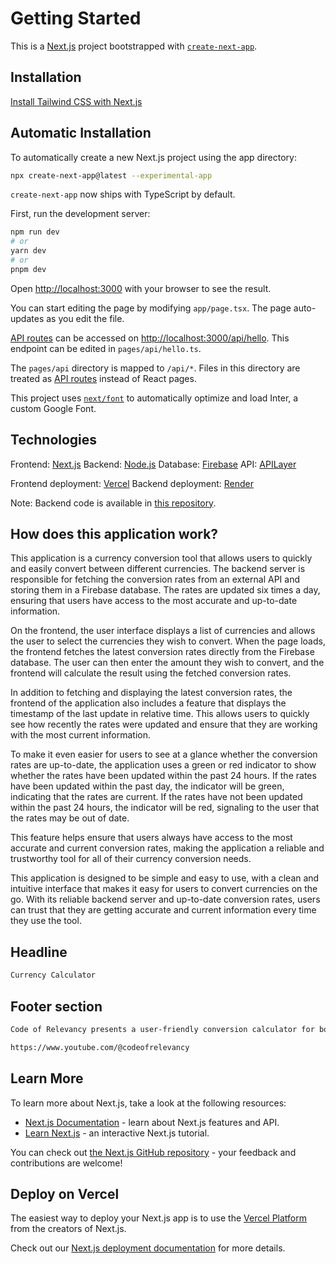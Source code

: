 # Getting Started

This is a [Next.js](https://nextjs.org) project bootstrapped with [`create-next-app`](https://github.com/vercel/next.js/tree/canary/packages/create-next-app).

## Installation

[Install Tailwind CSS with Next.js](https://tailwindcss.com/docs/guides/nextjs)

## Automatic Installation

To automatically create a new Next.js project using the app directory:

```bash
npx create-next-app@latest --experimental-app
```

`create-next-app` now ships with TypeScript by default.

First, run the development server:

```bash
npm run dev
# or
yarn dev
# or
pnpm dev
```

Open [http://localhost:3000](http://localhost:3000) with your browser to see the result.

You can start editing the page by modifying `app/page.tsx`. The page auto-updates as you edit the file.

[API routes](https://nextjs.org/docs/api-routes/introduction) can be accessed on [http://localhost:3000/api/hello](http://localhost:3000/api/hello). This endpoint can be edited in `pages/api/hello.ts`.

The `pages/api` directory is mapped to `/api/*`. Files in this directory are treated as [API routes](https://nextjs.org/docs/api-routes/introduction) instead of React pages.

This project uses [`next/font`](https://nextjs.org/docs/basic-features/font-optimization) to automatically optimize and load Inter, a custom Google Font.

## Technologies

Frontend: [Next.js](https://nextjs.org)
Backend: [Node.js](https://nodejs.org)
Database: [Firebase](https://firebase.google.com)
API: [APILayer](https://apilayer.com/marketplace/exchangerates_data-api)

Frontend deployment: [Vercel](https://vercel.com)
Backend deployment: [Render](https://render.com)

Note: Backend code is available in [this repository](https://github.com/codeofrelevancy/currency-calculator-app-backend).

## How does this application work?

This application is a currency conversion tool that allows users to quickly and easily convert between different currencies. The backend server is responsible for fetching the conversion rates from an external API and storing them in a Firebase database. The rates are updated six times a day, ensuring that users have access to the most accurate and up-to-date information.

On the frontend, the user interface displays a list of currencies and allows the user to select the currencies they wish to convert. When the page loads, the frontend fetches the latest conversion rates directly from the Firebase database. The user can then enter the amount they wish to convert, and the frontend will calculate the result using the fetched conversion rates.

In addition to fetching and displaying the latest conversion rates, the frontend of the application also includes a feature that displays the timestamp of the last update in relative time. This allows users to quickly see how recently the rates were updated and ensure that they are working with the most current information.

To make it even easier for users to see at a glance whether the conversion rates are up-to-date, the application uses a green or red indicator to show whether the rates have been updated within the past 24 hours. If the rates have been updated within the past day, the indicator will be green, indicating that the rates are current. If the rates have not been updated within the past 24 hours, the indicator will be red, signaling to the user that the rates may be out of date.

This feature helps ensure that users always have access to the most accurate and current conversion rates, making the application a reliable and trustworthy tool for all of their currency conversion needs.

This application is designed to be simple and easy to use, with a clean and intuitive interface that makes it easy for users to convert currencies on the go. With its reliable backend server and up-to-date conversion rates, users can trust that they are getting accurate and current information every time they use the tool.

## Headline

```markdown
Currency Calculator
```

## Footer section

```markdown
Code of Relevancy presents a user-friendly conversion calculator for both personal and business transactions, streamlining your conversion needs in one easy-to-use tool.
```

```markdown
https://www.youtube.com/@codeofrelevancy
```

## Learn More

To learn more about Next.js, take a look at the following resources:

- [Next.js Documentation](https://nextjs.org/docs) - learn about Next.js features and API.
- [Learn Next.js](https://nextjs.org/learn) - an interactive Next.js tutorial.

You can check out [the Next.js GitHub repository](https://github.com/vercel/next.js/) - your feedback and contributions are welcome!

## Deploy on Vercel

The easiest way to deploy your Next.js app is to use the [Vercel Platform](https://vercel.com/new?utm_medium=default-template&filter=next.js&utm_source=create-next-app&utm_campaign=create-next-app-readme) from the creators of Next.js.

Check out our [Next.js deployment documentation](https://nextjs.org/docs/deployment) for more details.
